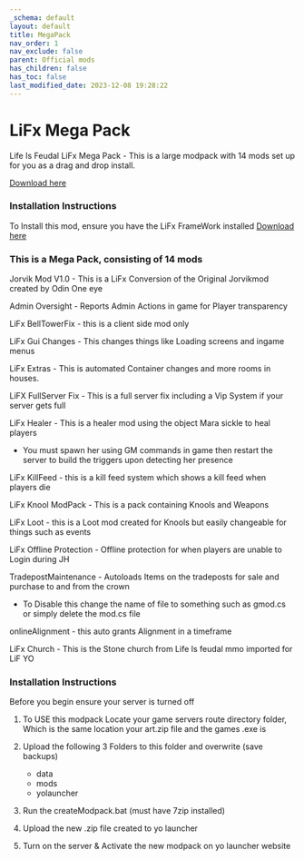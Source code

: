 ```yaml
---
_schema: default
layout: default
title: MegaPack
nav_order: 1
nav_exclude: false
parent: Official mods
has_children: false
has_toc: false
last_modified_date: 2023-12-08 19:28:22
---
```

# LiFx Mega Pack

Life Is Feudal LiFx Mega Pack - This is a large modpack with 14 mods set up for you as a drag and drop install.

[Download here](https://github.com/LiF-x/AdminOversight/releases/latest)&nbsp;

### Installation Instructions

To Install this mod, ensure you have the LiFx FrameWork installed [Download here](https://lifxmod.com/)

### This is a Mega Pack, consisting of 14 mods

Jorvik Mod V1.0 - This is a LiFx Conversion of the Original Jorvikmod created by Odin One eye

Admin Oversight - Reports Admin Actions in game for Player transparency

LiFx BellTowerFix - this is a client side mod only

LiFx Gui Changes - This changes things like Loading screens and ingame menus

LiFx Extras - This is automated Container changes and more rooms in houses.

LiFX FullServer Fix - This is a full server fix including a Vip System if your server gets full

LiFx Healer - This is a healer mod using the object Mara sickle to heal players

* You must spawn her using GM commands in game then restart the server to build the triggers upon detecting her presence

LiFx KillFeed - this is a kill feed system which shows a kill feed when players die

LiFx Knool ModPack - This is a pack containing Knools and Weapons

LiFx Loot - this is a Loot mod created for Knools but easily changeable for things such as events

LiFx Offline Protection - Offline protection for when players are unable to Login during JH

TradepostMaintenance - Autoloads Items on the tradeposts for sale and purchase to and from the crown

* To Disable this change the name of file to something such as gmod.cs or simply delete the mod.cs file

onlineAlignment - this auto grants Alignment in a timeframe

LiFx Church - This is the Stone church from Life Is feudal mmo imported for LiF YO

### Installation Instructions

Before you begin ensure your server is turned off

1. To USE this modpack Locate your game servers route directory folder, Which is the same location your art.zip file and the games .exe is

2. Upload the following 3 Folders to this folder and overwrite (save backups)
   * data
   * mods
   * yolauncher
3. Run the createModpack.bat (must have 7zip installed)

4. Upload the new .zip file created to yo launcher

5. Turn on the server & Activate the new modpack on yo launcher website